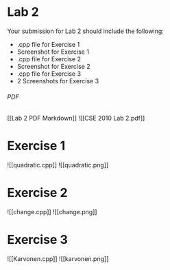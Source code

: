# Lab 2
Your submission for Lab 2 should include the following:

-   .cpp file for Exercise 1
-   Screenshot for Exercise 1
-   .cpp file for Exercise 2
-   Screenshot for Exercise 2
-   .cpp file for Exercise 3
-   2 Screenshots for Exercise 3

###### PDF
[[Lab 2 PDF Markdown]]
![[CSE 2010 Lab 2.pdf]]

# Exercise 1
![[quadratic.cpp]]
![[quadratic.png]]

# Exercise 2
![[change.cpp]]
![[change.png]]

# Exercise 3
![[Karvonen.cpp]]
![[karvonen.png]]
